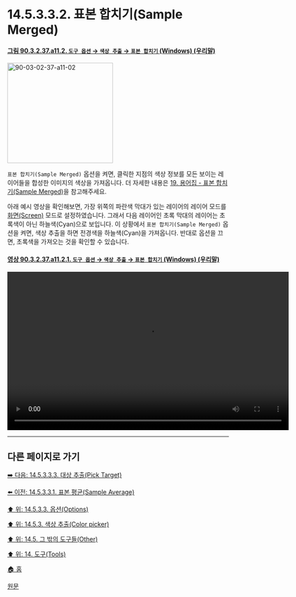 # 14.5.3.3.2. 표본 합치기(Sample Merged)

<a id="90-03-02-37-a11-02"></a>

#### [그림 90.3.2.37.a11.2. `도구 옵션` → `색상 추출` → `표본 합치기` (Windows) (우리말)](./90-03-02-37-color_picker.md#90-03-02-37-a11-02)
<img width="240" height="228" alt="90-03-02-37-a11-02" src="https://github.com/wonder13662/gimp/assets/15767104/121fd4ae-689d-4ae3-98eb-af86d5e04d22">

`표본 합치기(Sample Merged)` 옵션을 켜면, 클릭한 지점의 색상 정보를 모든 보이는 레이어들을 합성한 이미지의 색상을 가져옵니다. 더 자세한 내용은 [19. 용어집 - 표본 합치기(Sample Merged)](./19-glossaryx-sample_merged.md)을 참고해주세요.

아래 예시 영상을 확인해보면, 가장 위쪽의 파란색 막대가 있는 레이어의 레이어 모드를 [화면(Screen)](./08-02-02-03-00-screen.md) 모드로 설정하였습니다. 그래서 다음 레이어인 초록 막대의 레이어는 초록색이 아닌 하늘색(Cyan)으로 보입니다. 이 상황에서 `표본 합치기(Sample Merged)` 옵션을 켜면, 색상 추출을 하면 전경색을 하늘색(Cyan)을 가져옵니다. 반대로 옵션을 끄면, 초록색을 가져오는 것을 확인할 수 있습니다.

<a id="90-03-02-37-a11-02-01"></a>

#### [영상 90.3.2.37.a11.2.1. `도구 옵션` → `색상 추출` → `표본 합치기` (Windows) (우리말)](./90-03-02-37-color_picker.md#90-03-02-37-a11-02-01)
<video controls="controls" width="640" height="360" src="https://github.com/wonder13662/gimp/assets/15767104/1e8e2876-e998-4146-b7b7-28f74ebefbc3"></video>

***

## 다른 페이지로 가기

[➡️ 다음: 14.5.3.3.3. 대상 추출(Pick Target)](./14-05-03-03-03-pick_target.md)

[⬅️ 이전: 14.5.3.3.1. 표본 평균(Sample Average)](./14-05-03-03-01-sample_average.md)

[⬆️ 위: 14.5.3.3. 옵션(Options)](./14-05-03-03-00-options.md)

[⬆️ 위: 14.5.3. 색상 추출(Color picker)](./14-05-03-00-color_picker.md)

[⬆️ 위: 14.5. 그 밖의 도구들(Other)](./14-05-00-other.md)

[⬆️ 위: 14. 도구(Tools)](./14-00-tools.md)

[🏠 홈](./00-home.md)

[원문](https://docs.gimp.org/2.10/ko/gimp-tool-color-picker.html#idm16712)